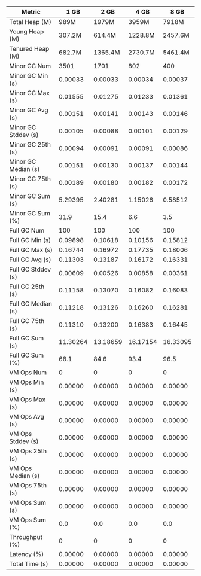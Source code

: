 | Metric | 1 GB | 2 GB | 4 GB | 8 GB |
|------|----|----|----|----|
| Total Heap (M) | 989M | 1979M | 3959M | 7918M |
| Young Heap (M) | 307.2M | 614.4M | 1228.8M | 2457.6M |
| Tenured Heap (M) | 682.7M | 1365.4M | 2730.7M | 5461.4M |
| Minor GC Num | 3501 | 1701 | 802 | 400 |
| Minor GC Min (s) | 0.00033 | 0.00033 | 0.00034 | 0.00037 |
| Minor GC Max (s) | 0.01555 | 0.01275 | 0.01233 | 0.01361 |
| Minor GC Avg (s) | 0.00151 | 0.00141 | 0.00143 | 0.00146 |
| Minor GC Stddev (s) | 0.00105 | 0.00088 | 0.00101 | 0.00129 |
| Minor GC 25th (s) | 0.00094 | 0.00091 | 0.00091 | 0.00086 |
| Minor GC Median (s) | 0.00151 | 0.00130 | 0.00137 | 0.00144 |
| Minor GC 75th (s) | 0.00189 | 0.00180 | 0.00182 | 0.00172 |
| Minor GC Sum (s) | 5.29395 | 2.40281 | 1.15026 | 0.58512 |
| Minor GC Sum (%) | 31.9 | 15.4 | 6.6 | 3.5 |
| Full GC Num | 100 | 100 | 100 | 100 |
| Full GC Min (s) | 0.09898 | 0.10618 | 0.10156 | 0.15812 |
| Full GC Max (s) | 0.16744 | 0.16972 | 0.17735 | 0.18006 |
| Full GC Avg (s) | 0.11303 | 0.13187 | 0.16172 | 0.16331 |
| Full GC Stddev (s) | 0.00609 | 0.00526 | 0.00858 | 0.00361 |
| Full GC 25th (s) | 0.11158 | 0.13070 | 0.16082 | 0.16083 |
| Full GC Median (s) | 0.11218 | 0.13126 | 0.16260 | 0.16281 |
| Full GC 75th (s) | 0.11310 | 0.13200 | 0.16383 | 0.16445 |
| Full GC Sum (s) | 11.30264 | 13.18659 | 16.17154 | 16.33095 |
| Full GC Sum (%) | 68.1 | 84.6 | 93.4 | 96.5 |
| VM Ops Num | 0 | 0 | 0 | 0 |
| VM Ops Min (s) | 0.00000 | 0.00000 | 0.00000 | 0.00000 |
| VM Ops Max (s) | 0.00000 | 0.00000 | 0.00000 | 0.00000 |
| VM Ops Avg (s) | 0.00000 | 0.00000 | 0.00000 | 0.00000 |
| VM Ops Stddev (s) | 0.00000 | 0.00000 | 0.00000 | 0.00000 |
| VM Ops 25th (s) | 0.00000 | 0.00000 | 0.00000 | 0.00000 |
| VM Ops Median (s) | 0.00000 | 0.00000 | 0.00000 | 0.00000 |
| VM Ops 75th (s) | 0.00000 | 0.00000 | 0.00000 | 0.00000 |
| VM Ops Sum (s) | 0.00000 | 0.00000 | 0.00000 | 0.00000 |
| VM Ops Sum (%) | 0.0 | 0.0 | 0.0 | 0.0 |
| Throughput (%) | 0 | 0 | 0 | 0 |
| Latency (%) | 0.00000 | 0.00000 | 0.00000 | 0.00000 |
| Total Time (s) | 0.00000 | 0.00000 | 0.00000 | 0.00000 |

